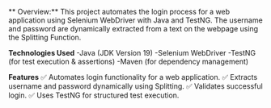 ** Overview:**
This project automates the login process for a web application using Selenium WebDriver with Java and TestNG.
The username and password are dynamically extracted from a text on the webpage using the Splitting Function.

**Technologies Used**
-Java (JDK Version 19)
-Selenium WebDriver
-TestNG (for test execution & assertions)
-Maven (for dependency management)

 **Features**
✅ Automates login functionality for a web application.
✅ Extracts username and password dynamically using Splitting.
✅ Validates successful login.
✅ Uses TestNG for structured test execution.
